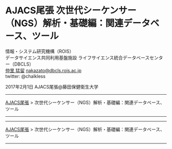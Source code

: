 # AJACS尾張 次世代シーケンサー（NGS）解析・基礎編：関連データベース、ツール

情報・システム研究機構（ROIS）  
データサイエンス共同利用基盤施設
ライフサイエンス統合データベースセンター（DBCLS）  
[仲里 猛留](http://data.dbcls.jp/~nakazato/)   nakazato@dbcls.rois.ac.jp  
twitter: @chalkless

2017年2月1日 AJACS尾張@藤田保健衛生大学

----

[AJACS尾張](http://events.biosciencedb.jp/training/ajacs64/) > 次世代シーケンサー（NGS）解析・基礎編：関連データベース、ツール

----



----

[AJACS尾張](http://events.biosciencedb.jp/training/ajacs64/) > 次世代シーケンサー（NGS）解析・基礎編：関連データベース、ツール

----
